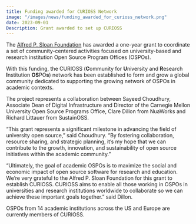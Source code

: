 ```yaml
---
title: Funding awarded for CURIOSS Network
image: "/images/news/funding_awarded_for_curioss_network.png"
date: 2023-09-01
Description: Grant awarded to set up CURIOSS
---
```


The [Alfred P. Sloan Foundation](https://sloan.org/) has awarded a one-year grant to coordinate a set of community-centered activities focused on university-based and research institution Open Source Program Offices (OSPOs).

With this funding, the CURIOSS (**C**ommunity for **U**niversity and **R**esearch **I**nstitution **OS**PO**s**) network has been established to form and grow a global community dedicated to supporting the growing network of OSPOs in academic contexts.

The project represents a collaboration between Sayeed Choudhury, Associate Dean of Digital Infrastructure and Director of the Carnegie Mellon University Open Source Programs Office, Clare Dillon from NuaWorks and Richard Littauer from SustainOSS.

“This grant represents a significant milestone in advancing the field of university open source,” said Choudhury. “By fostering collaboration, resource sharing, and strategic planning, it’s my hope that we can contribute to the growth, innovation, and sustainability of open source initiatives within the academic community.”

“Ultimately, the goal of academic OSPOs is to maximize the social and economic impact of open source software for research and education. We’re very grateful to the Alfred P. Sloan Foundation for this grant to establish CURIOSS. CURIOSS aims to enable all those working in OSPOs in universities and research institutions worldwide to collaborate so we can achieve these important goals together.” said Dillon.

OSPOs from 14 academic institutions across the US and Europe are currently members of CURIOSS.

